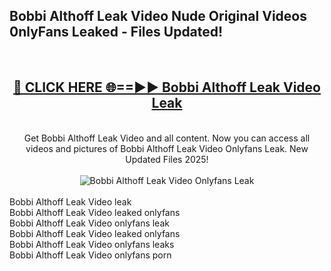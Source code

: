 <h2>Bobbi Althoff Leak Video Nude Original Videos 0nlyFans Leaked - Files Updated! </h2>
<br>
<div align="center">
<h2><a href="https://213.232.235.80/live/video.php?q=bobbi-althoff-leak-video" rel="nofollow">🔴 CLICK HERE 🌐==►► Bobbi Althoff Leak Video Leak</a></h2>
<br>
Get Bobbi Althoff Leak Video and all content. Now you can access all videos and pictures of Bobbi Althoff Leak Video Onlyfans Leak. New Updated Files 2025!
<br>
<br>
<a href="https://213.232.235.80/live/video.php?q=bobbi-althoff-leak-video" rel="nofollow" data-target="animated-image.originalLink"><img src="https://i.imgur.com/1EjSzPs.png" alt="Bobbi Althoff Leak Video Onlyfans Leak" style="max-width: 100%; display: inline-block;" data-target="animated-image.originalImage"></a>
</div>
<br>
Bobbi Althoff Leak Video leak<br>
Bobbi Althoff Leak Video leaked onlyfans<br>
Bobbi Althoff Leak Video onlyfans leak<br>
Bobbi Althoff Leak Video leaked onlyfans<br>
Bobbi Althoff Leak Video onlyfans leaks<br>
Bobbi Althoff Leak Video onlyfans porn
